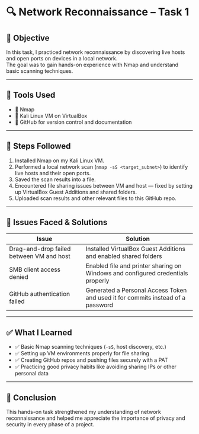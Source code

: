# 🔍 Network Reconnaissance – Task 1

## 🎯 Objective
In this task, I practiced network reconnaissance by discovering live hosts and open ports on devices in a local network.  
The goal was to gain hands-on experience with Nmap and understand basic scanning techniques.

---

## 🔧 Tools Used
- 🧰 Nmap
- 🧰 Kali Linux VM on VirtualBox
- 🧰 GitHub for version control and documentation

---

## 🧭 Steps Followed
1. Installed Nmap on my Kali Linux VM.
2. Performed a local network scan (`nmap -sS <target_subnet>`) to identify live hosts and their open ports.
3. Saved the scan results into a file.
4. Encountered file sharing issues between VM and host — fixed by setting up VirtualBox Guest Additions and shared folders.
5. Uploaded scan results and other relevant files to this GitHub repo.
---

## 🐛 Issues Faced & Solutions
| Issue | Solution |
|--------|------------|
| Drag-and-drop failed between VM and host | Installed VirtualBox Guest Additions and enabled shared folders |
| SMB client access denied | Enabled file and printer sharing on Windows and configured credentials properly |
| GitHub authentication failed | Generated a Personal Access Token and used it for commits instead of a password |

---

## ✅ What I Learned
- ✅ Basic Nmap scanning techniques (`-sS`, host discovery, etc.)
- ✅ Setting up VM environments properly for file sharing
- ✅ Creating GitHub repos and pushing files securely with a PAT
- ✅ Practicing good privacy habits like avoiding sharing IPs or other personal data

---

## 🧠 Conclusion
This hands-on task strengthened my understanding of network reconnaissance and helped me appreciate the importance of privacy and security in every phase of a project.


